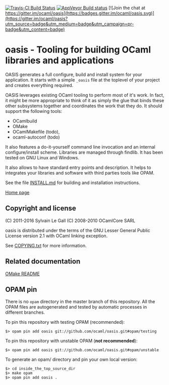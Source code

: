 [![Travis-CI Build Status](https://travis-ci.org/ocaml/oasis.svg?branch=master)](https://travis-ci.org/ocaml/oasis)
[![AppVeyor Build status](https://ci.appveyor.com/api/projects/status/42gumiqt5le643t2?svg=true)](https://ci.appveyor.com/project/gildor478/oasis)
[![Join the chat at https://gitter.im/ocaml/oasis](https://badges.gitter.im/ocaml/oasis.svg)](https://gitter.im/ocaml/oasis?utm_source=badge&utm_medium=badge&utm_campaign=pr-badge&utm_content=badge)

<!--- OASIS_START --->
<!--- DO NOT EDIT (digest: de21e1632d272229fc2f267253c6dfb6) --->

oasis - Tooling for building OCaml libraries and applications
=============================================================

OASIS generates a full configure, build and install system for your
application. It starts with a simple `_oasis` file at the toplevel of your
project and creates everything required.

OASIS leverages existing OCaml tooling to perform most of it's work. In fact,
it might be more appropriate to think of it as simply the glue that binds
these other subsystems together and coordinates the work that they do. It
should support the following tools:

 * OCamlbuild
 * OMake
 * OCamlMakefile (todo),
 * ocaml-autoconf (todo)

It also features a do-it-yourself command line invocation and an internal
configure/install scheme. Libraries are managed through findlib. It has been
tested on GNU Linux and Windows.

It also allows to have standard entry points and description. It helps to
integrates your libraries and software with third parties tools like OPAM.

See the file [INSTALL.md](INSTALL.md) for building and installation
instructions.

[Home page](http://oasis.forge.ocamlcore.org/)

Copyright and license
---------------------

(C) 2011-2016 Sylvain Le Gall
(C) 2008-2010 OCamlCore SARL

oasis is distributed under the terms of the GNU Lesser General Public License
version 2.1 with OCaml linking exception.

See [COPYING.txt](COPYING.txt) for more information.

<!--- OASIS_STOP --->

Related documentation
---------------------

[OMake README](src/plugins/omake/README.md)

OPAM pin
--------

There is no `opam` directory in the master branch of this repository. All the
OPAM files are autogenerated and tested by automatic processes in different
branches.

To pin this repository with testing OPAM (recommended):
```
$> opam pin add oasis git://github.com/ocaml/oasis.git#opam/testing
```

To pin this repository with unstable OPAM (__not recommended__):
```
$> opam pin add oasis git://github.com/ocaml/oasis.git#opam/unstable
```

To generate an opam/ directory and pin your own local version:
```
$> cd inside_the_top_source_dir
$> make opam
$> opam pin add oasis .
```
